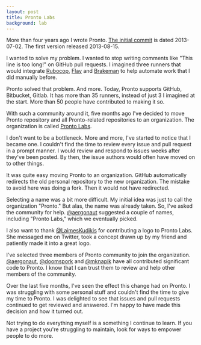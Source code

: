 ```yaml
---
layout: post
title: Pronto Labs
background: lab
---
```


More than four years ago I wrote Pronto. [The initial commit](https://github.com/prontolabs/pronto/commit/2c763a586822064ad06c4292394cb06db49bf050) is dated 2013-07-02. The first version released 2013-08-15.

I wanted to solve my problem. I wanted to stop writing comments like "This line is too long!" on GitHub pull requests. I imagined three runners that would integrate [Rubocop](https://github.com/bbatsov/rubocop), [Flay](https://github.com/seattlerb/flay) and [Brakeman](https://github.com/presidentbeef/brakeman) to help automate work that I did manually before.

Pronto solved that problem. And more. Today, Pronto supports GitHub, Bitbucket, Gitlab. It has more than 35 runners, instead of just 3 I imagined at the start. More than 50 people have contributed to making it so.

With such a community around it, five months ago I've decided to move Pronto repository and all Pronto-related repositories to an organization. The organization is called [Pronto Labs](http://github.com/prontolabs/).

I don't want to be a bottleneck. More and more, I've started to notice that I became one. I couldn't find the time to review every issue and pull request in a prompt manner. I would review and respond to issues weeks after they've been posted. By then, the issue authors would often have moved on to other things.

It was quite easy moving Pronto to an organization. GitHub automatically redirects the old personal repository to the new organization. The mistake to avoid here was doing a fork. Then it would not have redirected.

Selecting a name was a bit more difficult. My initial idea was just to call the organization "Pronto." But alas, the name was already taken. So, I've asked the community for help. [@aergonaut](https://github.com/aergonaut) suggested a couple of names, including "Pronto Labs," which we eventually picked.

I also want to thank [@LaimesKudikis](https://twitter.com/LaimesKudikis) for contributing a logo to Pronto Labs. She messaged me on Twitter, took a concept drawn up by my friend and patiently made it into a great logo.

I've selected three members of Pronto community to join the organization. [@aergonaut](https://github.com/aergonaut), [@doomspork](https://github.com/doomspork) and [@mknapik](https://github.com/mknapik) have all contributed significant code to Pronto. I know that I can trust them to review and help other members of the community.

Over the last five months, I've seen the effect this change had on Pronto. I was struggling with some personal stuff and couldn't find the time to give my time to Pronto. I was delighted to see that issues and pull requests continued to get reviewed and answered. I'm happy to have made this decision and how it turned out.

Not trying to do everything myself is a something I continue to learn. If you have a project you're struggling to maintain, look for ways to empower people to do more.
